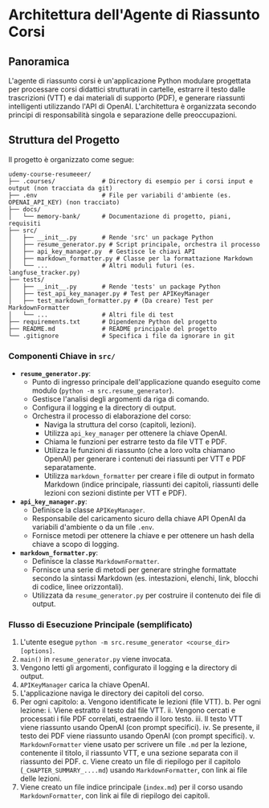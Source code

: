 # Architettura dell'Agente di Riassunto Corsi

## Panoramica

L'agente di riassunto corsi è un'applicazione Python modulare progettata per processare corsi didattici strutturati in cartelle, estrarre il testo dalle trascrizioni (VTT) e dai materiali di supporto (PDF), e generare riassunti intelligenti utilizzando l'API di OpenAI. L'architettura è organizzata secondo principi di responsabilità singola e separazione delle preoccupazioni.

## Struttura del Progetto

Il progetto è organizzato come segue:

```
udemy-course-resumeeer/
├── .courses/             # Directory di esempio per i corsi input e output (non tracciata da git)
├── .env                  # File per variabili d'ambiente (es. OPENAI_API_KEY) (non tracciato)
├── docs/
│   └── memory-bank/      # Documentazione di progetto, piani, requisiti
├── src/
│   ├── __init__.py       # Rende 'src' un package Python
│   ├── resume_generator.py # Script principale, orchestra il processo
│   ├── api_key_manager.py  # Gestisce le chiavi API
│   ├── markdown_formatter.py # Classe per la formattazione Markdown
│   └── ...               # Altri moduli futuri (es. langfuse_tracker.py)
├── tests/
│   ├── __init__.py       # Rende 'tests' un package Python
│   ├── test_api_key_manager.py # Test per APIKeyManager
│   ├── test_markdown_formatter.py # (Da creare) Test per MarkdownFormatter
│   └── ...               # Altri file di test
├── requirements.txt      # Dipendenze Python del progetto
├── README.md             # README principale del progetto
└── .gitignore            # Specifica i file da ignorare in git
```

### Componenti Chiave in `src/`

*   **`resume_generator.py`**: 
    *   Punto di ingresso principale dell'applicazione quando eseguito come modulo (`python -m src.resume_generator`).
    *   Gestisce l'analisi degli argomenti da riga di comando.
    *   Configura il logging e la directory di output.
    *   Orchestra il processo di elaborazione del corso: 
        *   Naviga la struttura del corso (capitoli, lezioni).
        *   Utilizza `api_key_manager` per ottenere la chiave OpenAI.
        *   Chiama le funzioni per estrarre testo da file VTT e PDF.
        *   Utilizza le funzioni di riassunto (che a loro volta chiamano OpenAI) per generare i contenuti dei riassunti per VTT e PDF separatamente.
        *   Utilizza `markdown_formatter` per creare i file di output in formato Markdown (indice principale, riassunti dei capitoli, riassunti delle lezioni con sezioni distinte per VTT e PDF).
*   **`api_key_manager.py`**: 
    *   Definisce la classe `APIKeyManager`.
    *   Responsabile del caricamento sicuro della chiave API OpenAI da variabili d'ambiente o da un file `.env`.
    *   Fornisce metodi per ottenere la chiave e per ottenere un hash della chiave a scopo di logging.
*   **`markdown_formatter.py`**: 
    *   Definisce la classe `MarkdownFormatter`.
    *   Fornisce una serie di metodi per generare stringhe formattate secondo la sintassi Markdown (es. intestazioni, elenchi, link, blocchi di codice, linee orizzontali).
    *   Utilizzata da `resume_generator.py` per costruire il contenuto dei file di output.

### Flusso di Esecuzione Principale (semplificato)

1.  L'utente esegue `python -m src.resume_generator <course_dir> [options]`.
2.  `main()` in `resume_generator.py` viene invocata.
3.  Vengono letti gli argomenti, configurato il logging e la directory di output.
4.  `APIKeyManager` carica la chiave OpenAI.
5.  L'applicazione naviga le directory dei capitoli del corso.
6.  Per ogni capitolo:
    a.  Vengono identificate le lezioni (file VTT).
    b.  Per ogni lezione:
        i.  Viene estratto il testo dal file VTT.
        ii. Vengono cercati e processati i file PDF correlati, estraendo il loro testo.
        iii. Il testo VTT viene riassunto usando OpenAI (con prompt specifici).
        iv. Se presente, il testo dei PDF viene riassunto usando OpenAI (con prompt specifici).
        v.  `MarkdownFormatter` viene usato per scrivere un file `.md` per la lezione, contenente il titolo, il riassunto VTT, e una sezione separata con il riassunto dei PDF.
    c.  Viene creato un file di riepilogo per il capitolo (`_CHAPTER_SUMMARY_....md`) usando `MarkdownFormatter`, con link ai file delle lezioni.
7.  Viene creato un file indice principale (`index.md`) per il corso usando `MarkdownFormatter`, con link ai file di riepilogo dei capitoli.